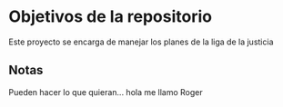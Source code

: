 # Objetivos de la repositorio

Este proyecto se encarga de manejar los planes de la liga de la justicia


## Notas
Pueden hacer lo que quieran... hola me llamo Roger
